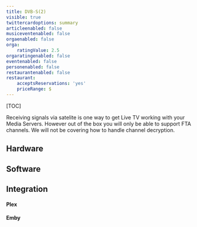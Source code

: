 ```yaml
---
title: DVB-S(2)
visible: true
twittercardoptions: summary
articleenabled: false
musiceventenabled: false
orgaenabled: false
orga:
    ratingValue: 2.5
orgaratingenabled: false
eventenabled: false
personenabled: false
restaurantenabled: false
restaurant:
    acceptsReservations: 'yes'
    priceRange: $
---
```


[TOC]

Receiving signals via satelite is one way to get Live TV working with your Media Servers. However out of the box you will only be able to support FTA channels. We will not be covering how to handle channel decryption.

## Hardware

## Software

## Integration

#### Plex

#### Emby